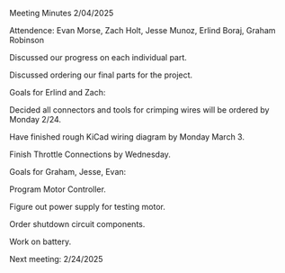 Meeting Minutes 2/04/2025

Attendence: Evan Morse, Zach Holt, Jesse Munoz, Erlind Boraj, Graham Robinson

Discussed our progress on each individual part.

Discussed ordering our final parts for the project.

Goals for Erlind and Zach:

Decided all connectors and tools for crimping wires will be ordered by Monday 2/24.

Have finished rough KiCad wiring diagram by Monday March 3.

Finish Throttle Connections by Wednesday.

Goals for Graham, Jesse, Evan:

Program Motor Controller.

Figure out power supply for testing motor.

Order shutdown circuit components.

Work on battery.

Next meeting: 2/24/2025
